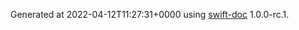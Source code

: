 Generated at 2022-04-12T11:27:31+0000 using [swift-doc](https://github.com/SwiftDocOrg/swift-doc) 1.0.0-rc.1.
